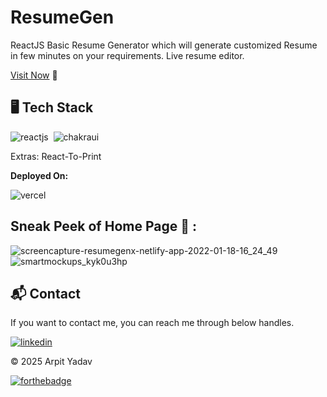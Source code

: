 # ResumeGen
ReactJS Basic Resume Generator which will generate customized Resume in few minutes on your requirements.
Live resume editor.

[Visit Now](https://resume-gen-arpit.vercel.app/) 🚀

## 🖥️ Tech Stack

![reactjs](https://img.shields.io/badge/React-20232A?style=for-the-badge&logo=react&logoColor=61DAFB)&nbsp;
![chakraui](https://img.shields.io/badge/Chakra--UI-319795?style=for-the-badge&logo=chakra-ui&logoColor=white)&nbsp;

Extras: React-To-Print

**Deployed On:**

![vercel](https://img.shields.io/badge/Netlify-00C7B7?style=for-the-badge&logo=netlify&logoColor=white)

## Sneak  Peek of Home Page 🙈 :
![screencapture-resumegenx-netlify-app-2022-01-18-16_24_49](https://user-images.githubusercontent.com/64949957/159115311-42275489-8fbe-4d80-9f7c-4d308d9287ce.png)
![smartmockups_kyk0u3hp](https://user-images.githubusercontent.com/64949957/159115313-ae8bf72c-2a79-425d-8520-32b6ba3e0fcf.jpg)


<h2>📬 Contact</h2>

If you want to contact me, you can reach me through below handles.

[![linkedin](https://img.shields.io/badge/LinkedIn-0077B5?style=for-the-badge&logo=linkedin&logoColor=white)](https://www.linkedin.com/in/arpit-yadav-081180253)

© 2025 Arpit Yadav


[![forthebadge](https://forthebadge.com/images/badges/built-with-love.svg)](https://forthebadge.com)
